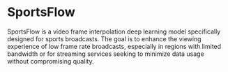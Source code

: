 # SportsFlow
SportsFlow is a video frame interpolation deep learning model specifically designed for sports broadcasts. The goal is to enhance the viewing experience of low frame rate broadcasts, especially in regions with limited bandwidth or for streaming services seeking to minimize data usage without compromising quality.
